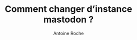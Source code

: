 ---
layout: post
title: Comment changer d’instance mastodon ?
link: https://www.clubic.com/pro/blog-forum-reseaux-sociaux/tutoriel-447291-comment-changer-d-instance-sur-mastodon.html
author: Antoine Roche
published_date: 07/12/2022
description: L'un des arguments de mastodon, c'est que le service permet de déménager un compte d'un serveur à un autre. Encore faut-il savoir comment faire cela. Dans quelques minutes, cette manipulation en quelques étapes (simples) n'aura plus de secrets pour vous.
language: fr
categories: "Liens"
tags: "mastodon réseau-social"
permalink: /:categories/:year/:month/:day/:title/
---
